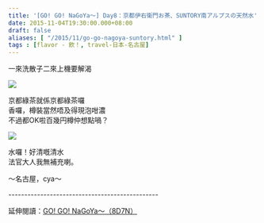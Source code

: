 ```yaml
---
title: '[GO! GO! NaGoYa～] Day8：京都伊右衛門お茶、SUNTORY南アルプスの天然水'
date: 2015-11-04T19:30:00.000+08:00
draft: false
aliases: [ "/2015/11/go-go-nagoya-suntory.html" ]
tags : [flavor - 飲！, travel-日本-名古屋]
---
```


一來洗散子二來上機要解渴  

![](/images/nagoya8i.jpg)

京都綠茶就係京都綠茶囉  
香囉，樽裝當然唔及得現泡咁濃  
不過都OK啦百幾円樽仲想點喎？  

![](/images/nagoya8i1.jpg)

水囉！好清嘅清水  
法官大人我無補充喇。  
  
～名古屋，cya～  
  
\-----------------------------------------------  
  
延伸閱讀：[GO! GO! NaGoYa～（8D7N）](https://hidie.net/nagoya8d7n/)
